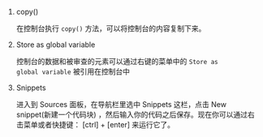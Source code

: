 

1. copy()
   
    在控制台执行 <code>copy()</code> 方法，可以将控制台的内容复制下来。



2. Store as global variable
   
    控制台的数据和被审查的元素可以通过右键的菜单中的 <code>Store as global variable</code> 被引用在控制台中

3. Snippets

    进入到 Sources 面板，在导航栏里选中 Snippets 这栏，点击 New snippet(新建一个代码块) ，然后输入你的代码之后保存。现在你可以通过右击菜单或者快捷键： [ctrl] + [enter] 来运行它了。


